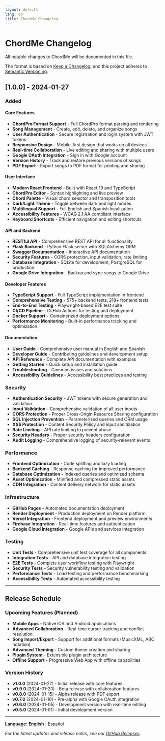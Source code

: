 ```yaml
---
layout: default
lang: en
title: ChordMe Changelog
---
```


# ChordMe Changelog

All notable changes to ChordMe will be documented in this file.

The format is based on [Keep a Changelog](https://keepachangelog.com/en/1.0.0/),
and this project adheres to [Semantic Versioning](https://semver.org/spec/v2.0.0.html).

## [1.0.0] - 2024-01-27

### Added

#### Core Features
- **ChordPro Format Support** - Full ChordPro format parsing and rendering
- **Song Management** - Create, edit, delete, and organize songs
- **User Authentication** - Secure registration and login system with JWT tokens
- **Responsive Design** - Mobile-first design that works on all devices
- **Real-time Collaboration** - Live editing and sharing with multiple users
- **Google OAuth Integration** - Sign in with Google account
- **Version History** - Track and restore previous versions of songs
- **PDF Export** - Export songs to PDF format for printing and sharing

#### User Interface
- **Modern React Frontend** - Built with React 19 and TypeScript
- **ChordPro Editor** - Syntax highlighting and live preview
- **Chord Palette** - Visual chord selector and transposition tools
- **Dark/Light Theme** - Toggle between dark and light modes
- **Multilingual Support** - Full English and Spanish localization
- **Accessibility Features** - WCAG 2.1 AA compliant interface
- **Keyboard Shortcuts** - Efficient navigation and editing shortcuts

#### API and Backend
- **RESTful API** - Comprehensive REST API for all functionality
- **Flask Backend** - Python Flask server with SQLAlchemy ORM
- **Swagger Documentation** - Interactive API documentation
- **Security Features** - CORS protection, input validation, rate limiting
- **Database Integration** - SQLite for development, PostgreSQL for production
- **Google Drive Integration** - Backup and sync songs to Google Drive

#### Developer Features
- **TypeScript Support** - Full TypeScript implementation in frontend
- **Comprehensive Testing** - 575+ backend tests, 218+ frontend tests
- **End-to-End Testing** - Playwright-based E2E test suite
- **CI/CD Pipeline** - GitHub Actions for testing and deployment
- **Docker Support** - Containerized deployment options
- **Performance Monitoring** - Built-in performance tracking and optimization

#### Documentation
- **User Guide** - Comprehensive user manual in English and Spanish
- **Developer Guide** - Contributing guidelines and development setup
- **API Reference** - Complete API documentation with examples
- **Getting Started** - Quick setup and installation guide
- **Troubleshooting** - Common issues and solutions
- **Accessibility Guidelines** - Accessibility best practices and testing

### Security
- **Authentication Security** - JWT tokens with secure generation and validation
- **Input Validation** - Comprehensive validation of all user inputs
- **CORS Protection** - Proper Cross-Origin Resource Sharing configuration
- **SQL Injection Prevention** - Parameterized queries and ORM usage
- **XSS Protection** - Content Security Policy and input sanitization
- **Rate Limiting** - API rate limiting to prevent abuse
- **Security Headers** - Proper security headers configuration
- **Audit Logging** - Comprehensive logging of security-relevant events

### Performance
- **Frontend Optimization** - Code splitting and lazy loading
- **Backend Caching** - Response caching for improved performance
- **Database Optimization** - Indexed queries and optimized schema
- **Asset Optimization** - Minified and compressed static assets
- **CDN Integration** - Content delivery network for static assets

### Infrastructure
- **GitHub Pages** - Automated documentation deployment
- **Render Deployment** - Production deployment on Render platform
- **Vercel Integration** - Frontend deployment and preview environments
- **Firebase Integration** - Real-time features and authentication
- **Google Cloud Integration** - Google APIs and services integration

### Testing
- **Unit Tests** - Comprehensive unit test coverage for all components
- **Integration Tests** - API and database integration testing
- **E2E Tests** - Complete user workflow testing with Playwright
- **Security Tests** - Security vulnerability testing and validation
- **Performance Tests** - Load testing and performance benchmarking
- **Accessibility Tests** - Automated accessibility testing

---

## Release Schedule

### Upcoming Features (Planned)
- **Mobile Apps** - Native iOS and Android applications
- **Advanced Collaboration** - Real-time cursor tracking and conflict resolution
- **Song Import/Export** - Support for additional formats (MusicXML, ABC notation)
- **Advanced Theming** - Custom theme creation and sharing
- **Plugin System** - Extensible plugin architecture
- **Offline Support** - Progressive Web App with offline capabilities

### Version History

- **v1.0.0** (2024-01-27) - Initial release with core features
- **v0.9.0** (2024-01-20) - Beta release with collaboration features
- **v0.8.0** (2024-01-15) - Alpha release with PDF export
- **v0.7.0** (2024-01-10) - Pre-alpha with Google OAuth integration
- **v0.6.0** (2024-01-05) - Development version with real-time editing
- **v0.5.0** (2024-01-01) - Initial development version

---

**Language:** **English** | [Español](changelog-es.md)

*For the latest updates and release notes, see our [GitHub Releases](https://github.com/tonybolanyo/chordme/releases).*